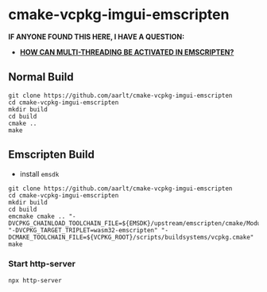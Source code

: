 # cmake-vcpkg-imgui-emscripten

**IF ANYONE FOUND THIS HERE, I HAVE A QUESTION:**
- **[HOW CAN MULTI-THREADING BE ACTIVATED IN EMSCRIPTEN?](https://github.com/aarlt/cmake_vcpkg_imgui_emscripten/issues/1#issue-1630469401)**

## Normal Build

```shell
git clone https://github.com/aarlt/cmake-vcpkg-imgui-emscripten
cd cmake-vcpkg-imgui-emscripten
mkdir build
cd build
cmake ..
make
```

## Emscripten Build

- install `emsdk`

```shell
git clone https://github.com/aarlt/cmake-vcpkg-imgui-emscripten
cd cmake-vcpkg-imgui-emscripten
mkdir build
cd build
emcmake cmake .. "-DVCPKG_CHAINLOAD_TOOLCHAIN_FILE=${EMSDK}/upstream/emscripten/cmake/Modules/Platform/Emscripten.cmake" "-DVCPKG_TARGET_TRIPLET=wasm32-emscripten" "-DCMAKE_TOOLCHAIN_FILE=${VCPKG_ROOT}/scripts/buildsystems/vcpkg.cmake"
make
```

### Start http-server

```shell
npx http-server
```
